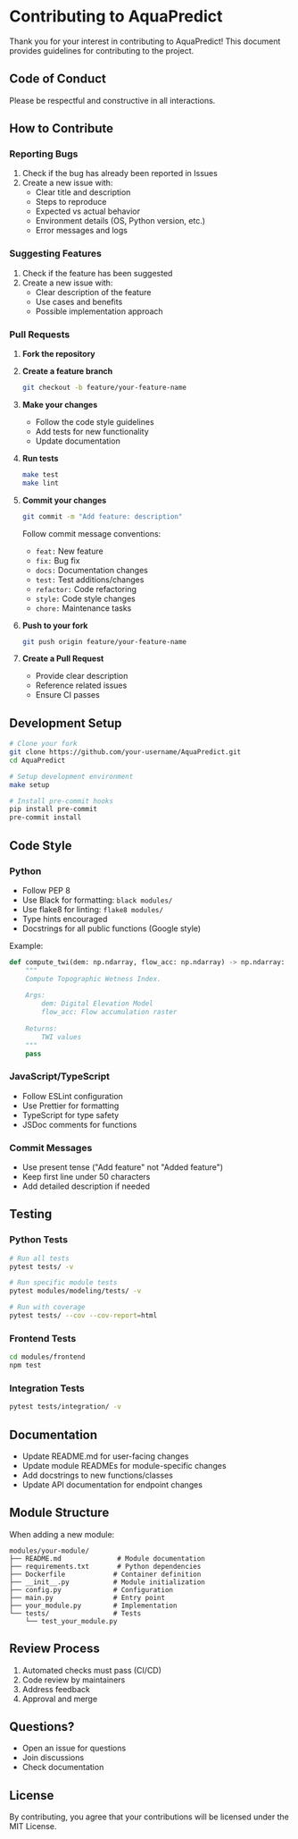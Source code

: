 # Contributing to AquaPredict

Thank you for your interest in contributing to AquaPredict! This document provides guidelines for contributing to the project.

## Code of Conduct

Please be respectful and constructive in all interactions.

## How to Contribute

### Reporting Bugs

1. Check if the bug has already been reported in Issues
2. Create a new issue with:
   - Clear title and description
   - Steps to reproduce
   - Expected vs actual behavior
   - Environment details (OS, Python version, etc.)
   - Error messages and logs

### Suggesting Features

1. Check if the feature has been suggested
2. Create a new issue with:
   - Clear description of the feature
   - Use cases and benefits
   - Possible implementation approach

### Pull Requests

1. **Fork the repository**
2. **Create a feature branch**
   ```bash
   git checkout -b feature/your-feature-name
   ```

3. **Make your changes**
   - Follow the code style guidelines
   - Add tests for new functionality
   - Update documentation

4. **Run tests**
   ```bash
   make test
   make lint
   ```

5. **Commit your changes**
   ```bash
   git commit -m "Add feature: description"
   ```
   
   Follow commit message conventions:
   - `feat:` New feature
   - `fix:` Bug fix
   - `docs:` Documentation changes
   - `test:` Test additions/changes
   - `refactor:` Code refactoring
   - `style:` Code style changes
   - `chore:` Maintenance tasks

6. **Push to your fork**
   ```bash
   git push origin feature/your-feature-name
   ```

7. **Create a Pull Request**
   - Provide clear description
   - Reference related issues
   - Ensure CI passes

## Development Setup

```bash
# Clone your fork
git clone https://github.com/your-username/AquaPredict.git
cd AquaPredict

# Setup development environment
make setup

# Install pre-commit hooks
pip install pre-commit
pre-commit install
```

## Code Style

### Python
- Follow PEP 8
- Use Black for formatting: `black modules/`
- Use flake8 for linting: `flake8 modules/`
- Type hints encouraged
- Docstrings for all public functions (Google style)

Example:
```python
def compute_twi(dem: np.ndarray, flow_acc: np.ndarray) -> np.ndarray:
    """
    Compute Topographic Wetness Index.
    
    Args:
        dem: Digital Elevation Model
        flow_acc: Flow accumulation raster
        
    Returns:
        TWI values
    """
    pass
```

### JavaScript/TypeScript
- Follow ESLint configuration
- Use Prettier for formatting
- TypeScript for type safety
- JSDoc comments for functions

### Commit Messages
- Use present tense ("Add feature" not "Added feature")
- Keep first line under 50 characters
- Add detailed description if needed

## Testing

### Python Tests
```bash
# Run all tests
pytest tests/ -v

# Run specific module tests
pytest modules/modeling/tests/ -v

# Run with coverage
pytest tests/ --cov --cov-report=html
```

### Frontend Tests
```bash
cd modules/frontend
npm test
```

### Integration Tests
```bash
pytest tests/integration/ -v
```

## Documentation

- Update README.md for user-facing changes
- Update module READMEs for module-specific changes
- Add docstrings to new functions/classes
- Update API documentation for endpoint changes

## Module Structure

When adding a new module:

```
modules/your-module/
├── README.md              # Module documentation
├── requirements.txt       # Python dependencies
├── Dockerfile            # Container definition
├── __init__.py           # Module initialization
├── config.py             # Configuration
├── main.py               # Entry point
├── your_module.py        # Implementation
└── tests/                # Tests
    └── test_your_module.py
```

## Review Process

1. Automated checks must pass (CI/CD)
2. Code review by maintainers
3. Address feedback
4. Approval and merge

## Questions?

- Open an issue for questions
- Join discussions
- Check documentation

## License

By contributing, you agree that your contributions will be licensed under the MIT License.
